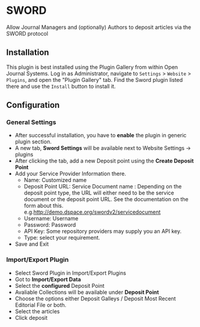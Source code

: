 # SWORD

Allow Journal Managers and (optionally) Authors to deposit articles via the SWORD protocol

## Installation

This plugin is best installed using the Plugin Gallery from within Open Journal Systems.
Log in as Administrator, navigate to `Settings` > `Website` > `Plugins`, and open the "Plugin Gallery"
tab. Find the Sword plugin listed there and use the `Install` button to install it.

## Configuration

### General Settings
- After successful installation, you  have to **enable** the plugin in  generic plugin section.
- A new tab, **Sword Settings** will be available next to Website Settings -> plugins
- After clicking the tab, add a new Deposit point using the **Create Deposit Point**
- Add your Service Provider Information there. 
  -   Name: Customized name
  -   Deposit Point URL: Service Document name :  Depending on the deposit point type, the URL will either need to be the service document or the deposit point URL. See the documentation on the form about this.  e.g.http://demo.dspace.org/swordv2/servicedocument
  -   Username: Username
  -   Password: Password
  -   API Key: Some repository providers may supply you an API key.
  -   Type: select your requirement.
-   Save and Exit
  
 ### Import/Export Plugin
 - Select Sword Plugin in Import/Export Plugins
 - Got to **Import/Export Data**
 - Select the **configured**  Deposit Point
 - Avaliable Collections will be available under **Deposit Point**
 - Choose the options either  Deposit Galleys / Deposit Most Recent Editorial File or both.
 - Select the articles
 - Click deposit

  
